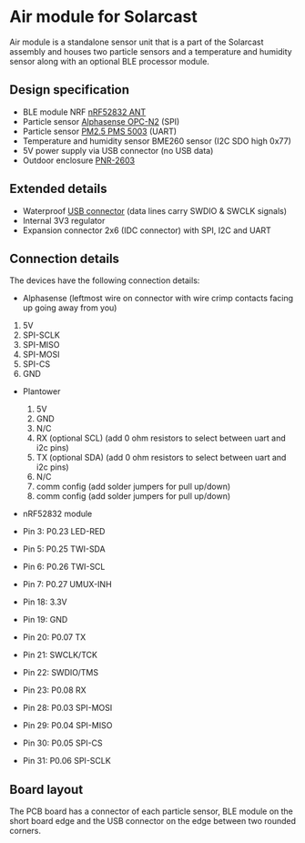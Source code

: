 # Air module for Solarcast
Air module is a standalone sensor unit that is a part of the Solarcast assembly and houses two particle sensors and a temperature and humidity sensor along with an optional BLE processor module.

## Design specification
* BLE module NRF [nRF52832 ANT](https://www.tindie.com/products/hnhoan/nrf52832-ant-bluetooth-le-arm-cortex-m4f-30-io/)
* Particle sensor [Alphasense OPC-N2](http://www.alphasense.com/index.php/products/optical-particle-counter/) (SPI)
* Particle sensor [PM2.5 PMS 5003](http://www.plantower.com/en/content/?108.html) (UART)
* Temperature and humidity sensor BME260 sensor (I2C SDO high 0x77)
* 5V power supply via USB connector (no USB data)
* Outdoor enclosure [PNR-2603](http://eu.mouser.com/ProductDetail/Bud-Industries/PNR-2603/?qs=sGAEpiMZZMsrGrAVj6eTvTO11XxqWC53gJbMy7TDIp4%3d)

## Extended details
* Waterproof [USB connector](http://eu.mouser.com/ProductDetail/Conxall-Switchcraft/DCP-USBCB-SC/?qs=sGAEpiMZZMulM8LPOQ%252byk0tOUVtDtVQ0KVOITCuLB%252bPJPE9H7T7ELA%3d%3d
) (data lines carry SWDIO & SWCLK signals)
* Internal 3V3 regulator
* Expansion connector 2x6 (IDC connector) with SPI, I2C and UART

## Connection details
The devices have the following connection details:

* Alphasense (leftmost wire on connector with wire crimp contacts facing up going away from you)
 1. 5V
 2. SPI-SCLK
 3. SPI-MISO
 4. SPI-MOSI
 5. SPI-CS
 6. GND

* Plantower
  1. 5V
  2. GND
  3. N/C
  4. RX (optional SCL) (add 0 ohm resistors to select between uart and i2c pins)
  5. TX (optional SDA) (add 0 ohm resistors to select between uart and i2c pins)
  6. N/C
  7. comm config (add solder jumpers for pull up/down)
  8. comm config (add solder jumpers for pull up/down)

*  nRF52832 module
 * Pin 3: P0.23	LED-RED
 * Pin 5: P0.25	TWI-SDA
 * Pin 6: P0.26 TWI-SCL
 * Pin 7: P0.27 UMUX-INH
 * Pin 18: 3.3V
 * Pin 19: GND
 * Pin 20: P0.07 TX
 * Pin 21: SWCLK/TCK
 * Pin 22: SWDIO/TMS
 * Pin 23: P0.08 RX
 * Pin 28: P0.03 SPI-MOSI
 * Pin 29: P0.04 SPI-MISO
 * Pin 30: P0.05 SPI-CS
 * Pin 31: P0.06 SPI-SCLK

 ## Board layout
 The PCB board has a connector of each particle sensor, BLE module on the short board edge and the USB connector on the edge between two rounded corners.
